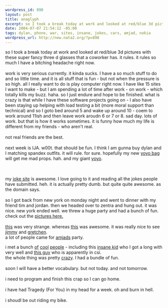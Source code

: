 ```yaml
--- 
wordpress_id: 898
layout: post
title: anaglyph
excerpt: so I took a break today at work and looked at red/blue 3d pictures with these super fancy three d glasses that a coworker has. it rules. it rules so much I have a bitching headache right now. work is very serious currently. it kinda sucks. I have a so much stuff to do and so little time. and it is all stuff that is fun - but not when the pressure is so high. all I really want to do is p...
date: 2004-07-07 21:54:12 -05:00
tags: dylan, phone, war, sites, insane, jokes, cars, amjad, nokia
wordpress_url: http://new.nata2.org/?p=898
---
```

so I took a break today at work and looked at red/blue 3d pictures with these super fancy three d glasses that a coworker has. it rules. it rules so much I have a bitching headache right now. <br/><br/>work is very serious currently. it kinda sucks. I have a so much stuff to do and so little time. and it is all stuff that is fun - but not when the pressure is so high. all I really want to do is play computer right now. I have like 15 sites I want to make - but I am spending a lot of time after work - on work - which totally kills my buzz. haha. so I just endure and hope to be finished. what is crazy is that while I have these software projects going on - I also have been staying up helping with load testing a bit (more moral support than technical) and so I goto bed around 5 and wake up around 10 - coem to work around 11ish and then leave work aroudn 6 or 7  or 8. sad day. lots of work. but that is how it works sometimes. it is funny how much my life is different from my friends - who aren't real. <br/><br/>not real friends are the best. 
<br/><br/>next week is IJA. w00t. that should be fun. I think I am gunna buy dylan and I matching spandex outfits. it will rule. for sure. hopefully my new <a href="http://www.nata2.info/?path=pictures%2Fmisc%2Fphone_camera%2Fphotolog&img=1088724407-Nokia6600(003).jpg">yoyo bag</a> will get me mad props. hah. and my giant <a href="http://www.nata2.info/?path=pictures%2Fmisc%2Fphone_camera%2Fphotolog&img=1088017625-Nokia6600(964).jpg">yoyo</a>. 

<br/><br/>my <a href="http://www.jokesareawesome.com">joke site</a> is awesome. I love going to it and reading all the jokes people have submitted. heh. it is actually pretty dumb. but quite quite awesome. as the domain says. <br/><br/>so I got back from new york on monday night and went to dinner with  my friend tim and jordan. then we headed over to zentra and hung out. it was nice. new york ended well. we threw a huge party and had a bunch of fun.  check out the <a href="http://www.nata2.info/?path=pictures%2Fevents%2F2004%3A07%3A04_amjedfest">pictures here.</a><br/><br/> <a href="http://www.nata2.info/pictures/events/2004%3A07%3A04_amjedfest/cars_moving_backwards.avi">this</a> was very strange. whereas <a href="http://www.nata2.info/pictures/events/2004%3A07%3A04_amjedfest/justin_flip.avi">this</a> was awesome. it was really nice to see <a href="http://www.nata2.info/?path=pictures%2Fevents%2F2004%3A07%3A04_amjedfest%2Fsunday&img=IMG_0785.jpg">jimmy</a> and <a href="http://www.nata2.info/?path=pictures%2Fevents%2F2004%3A07%3A04_amjedfest%2Fsunday&img=IMG_0786.jpg">gretchen</a>.  <br/>a lot of people came for <a href="http://www.nata2.info/?path=pictures%2Fevents%2F2004%3A07%3A04_amjedfest%2Ffriday&img=IMG_0653.jpg">amjads</a> party. 


i met a bunch <a href="http://www.nata2.info/?path=pictures%2Fevents%2F2004%3A07%3A04_amjedfest%2Fsaturday&img=IMG_0733.jpg">of</a> <a href="http://www.nata2.info/?path=pictures%2Fevents%2F2004%3A07%3A04_amjedfest%2Fsaturday&img=IMG_0705.jpg">cool</a> <a href="http://www.nata2.info/?path=pictures%2Fevents%2F2004%3A07%3A04_amjedfest%2Fsaturday&img=IMG_0717.jpg">people</a> - including this <a href="http://www.nata2.info/?path=pictures%2Fevents%2F2004%3A07%3A04_amjedfest%2Fsunday&img=IMG_0805.jpg">insane kid</a> who I got a long with very well and <a href="http://www.nata2.info/?path=pictures%2Fevents%2F2004%3A07%3A04_amjedfest%2Fsaturday&img=IMG_0740.jpg">this guy</a> who is apparently in csi. <br/>the whole thing was pretty <a href="http://www.nata2.info/?path=pictures%2Fevents%2F2004%3A07%3A04_amjedfest%2Fsunday&img=IMG_0774.jpg">crazy</a>. I had a bundle of fun. <br/><br/>soon I will have a better vocabulary. but not today. and not tomorrow. <br/><br/>i need to program and finish this crap so I can go home. <br/><br/>i have had Tragedy (For You) in my head for a week. oh and burn in hell. <br/><br/>i shoudl be out riding my bike. 
